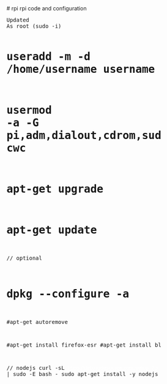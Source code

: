 
<style>
* {
    box-sizing: border-box;
}
.row::after {
    content: "";
    clear: both;
    display: table;
}
[class*="col-"] {
    float: left;
    padding: 15px;
}
html {
    font-family: "Lucida Sans", sans-serif;
}
.header {
    background-color: #000;
    color: #ffffff;
    padding: 5px;
}
.menu ul {
    list-style-type: none;
    margin: 0;
    padding: 0;
}

a{
	  font-family: "Lucida Sans", sans-serif;
	  text-decoration: none;
	  color: #fff;

}

.menu  li  {
    padding: 4px;
    margin-bottom: 7px;
    background-color: #f00;
    color: #ffffff;
    box-shadow: 0 1px 3px rgba(0,0,0,0.12), 0 1px 2px rgba(0,0,0,0.24);
    text-decoration: none;
}
.menu li:hover {
    background-color: #000;
}
.aside {
    background-color: #0099cc;
    padding: 15px;
    color: #ffffff;
    text-align: left;
    font-size: 14px;
    box-shadow: 0 1px 3px rgba(0,0,0,0.12), 0 1px 2px rgba(0,0,0,0.24);
}
.footer {
    background-color: #0099cc;
    color: #ffffff;
    text-align: center;
    font-size: 12px;
    padding: 15px;
}
/* For mobile phones: */
[class*="col-"] {
    width: 100%;
}
@media only screen and (min-width: 768px) {
    /* For desktop: */
    .col-1 {width: 8.33%;}
    .col-2 {width: 16.66%;}
    .col-3 {width: 25%;}
    .col-4 {width: 33.33%;}
    .col-5 {width: 41.66%;}
    .col-6 {width: 50%;}
    .col-7 {width: 58.33%;}
    .col-8 {width: 66.66%;}
    .col-9 {width: 75%;}
    .col-10 {width: 83.33%;}
    .col-11 {width: 91.66%;}
    .col-12 {width: 100%;}
}

</style>
<body>
# rpi
rpi code and configuration
<pre>
Updated 
As root (sudo -i)

# useradd -m -d /home/username  username
# usermod -a -G pi,adm,dialout,cdrom,sudo,audio,video,plugdev,games,users,input,netdev,gpio,i2c,spi cwc

# apt-get upgrade
# apt-get update
// optional
# dpkg --configure -a
#apt-get autoremove

#apt-get install firefox-esr
#apt-get install bless

// nodejs
curl -sL https://deb.nodesource.com/setup_7.x | sudo -E bash -
sudo apt-get install -y nodejs


</pre>


</body
